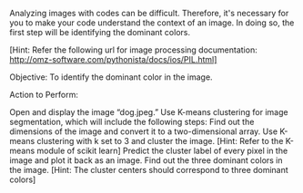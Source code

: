 Analyzing images with codes can be difficult. Therefore, it's necessary for you to make your code understand the context of an image. In doing so, the first step will be identifying the
dominant colors.

[Hint: Refer the following url for image processing documentation: http://omz-software.com/pythonista/docs/ios/PIL.html]

Objective: To identify the dominant color in the image.

Action to Perform:

Open and display the image “dog.jpeg.”
Use K-means clustering for image segmentation, which will include the following steps:
Find out the dimensions of the image and convert it to a two-dimensional array.
Use K-means clustering with k set to 3 and cluster the image.
[Hint: Refer to the K-means module of scikit learn]
Predict the cluster label of every pixel in the image and plot it back as an image.
Find out the three dominant colors in the image.
[Hint: The cluster centers should correspond to three dominant colors]
